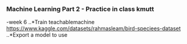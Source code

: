 ### Machine Learning Part 2 - Practice in class kmutt 
-week 6 
  ..*Train teachablemachine https://www.kaggle.com/datasets/rahmasleam/bird-speciees-dataset
  ..*Export a model to use
